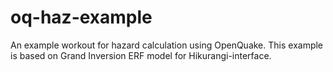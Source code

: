 # oq-haz-example
An example workout for hazard calculation using OpenQuake. This example is based on Grand Inversion ERF model for Hikurangi-interface. 

